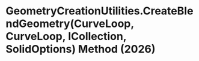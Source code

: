 # GeometryCreationUtilities.CreateBlendGeometry(CurveLoop, CurveLoop, ICollection<VertexPair>, SolidOptions) Method (2026)

﻿